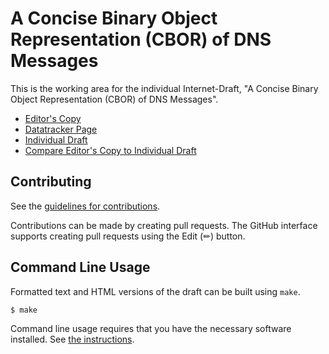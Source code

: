 <!-- regenerate: on (set to off if you edit this file) -->

# A Concise Binary Object Representation (CBOR) of DNS Messages

This is the working area for the individual Internet-Draft, "A Concise Binary Object Representation (CBOR) of DNS Messages".

* [Editor's Copy](https://cbor-wg.github.io/cbor-dns/#go.draft-lenders-dns-cbor.html)
* [Datatracker Page](https://datatracker.ietf.org/doc/draft-lenders-dns-cbor)
* [Individual Draft](https://datatracker.ietf.org/doc/html/draft-lenders-dns-cbor)
* [Compare Editor's Copy to Individual Draft](https://cbor-wg.github.io/cbor-dns/#go.draft-lenders-dns-cbor.diff)


## Contributing

See the
[guidelines for contributions](https://github.com/cbor-wg/cbor-dns/blob/main/CONTRIBUTING.md).

Contributions can be made by creating pull requests.
The GitHub interface supports creating pull requests using the Edit (✏) button.


## Command Line Usage

Formatted text and HTML versions of the draft can be built using `make`.

```sh
$ make
```

Command line usage requires that you have the necessary software installed.  See
[the instructions](https://github.com/martinthomson/i-d-template/blob/main/doc/SETUP.md).


